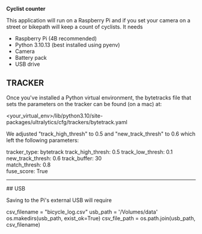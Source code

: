 **Cyclist counter**

This application will run on a Raspberry Pi and if you set your camera on a street or bikepath will keep a count of cyclists. It needs

- Raspberry Pi (4B recommended)
- Python 3.10.13 (best installed using pyenv)
- Camera
- Battery pack
- USB drive

## TRACKER

Once you've installed a Python virtual environment, the bytetracks file that sets the parameters on the tracker can be found (on a mac) at: 

<your_virtual_env>/lib/python3.10/site-packages/ultralytics/cfg/trackers/bytetrack.yaml

We adjusted "track_high_thresh" to 0.5 and "new_track_thresh" to 0.6 which left the following parameters:

tracker_type: bytetrack 
track_high_thresh: 0.5 
track_low_thresh: 0.1 
new_track_thresh: 0.6 
track_buffer: 30  
match_thresh: 0.8  
fuse_score: True  

---

## USB

Saving to the Pi's external USB will require

csv_filename = "bicycle_log.csv"
usb_path = '/Volumes/data'
os.makedirs(usb_path, exist_ok=True)
csv_file_path = os.path.join(usb_path, csv_filename)
